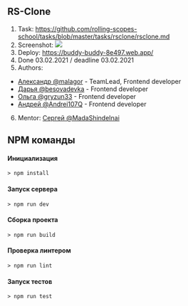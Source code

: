 ## RS-Clone
1. Task: https://github.com/rolling-scopes-school/tasks/blob/master/tasks/rsclone/rsclone.md
2. Screenshot:
   ![](https://webpolygon.by/wp-content/uploads/2021/02/buddy-buddy.jpg)
3. Deploy: https://buddy-buddy-8e497.web.app/
4. Done 03.02.2021 / deadline 03.02.2021
5. Authors:
- [Александр @malagor](https://github.com/malagor) - TeamLead, Frontend developer
- [Дарья @besovadevka](https://github.com/besovadevka) - Frontend developer
- [Ольга @gryzun33](https://github.com/gryzun33) - Frontend developer
- [Андрей @Andrei107Q](https://github.com/Andrei107Q) - Frontend developer
6. Mentor: [Сергей @MadaShindeInai](https://github.com/MadaShindeInai)

## NPM команды

#### Инициализация
`> npm install`

#### Запуск сервера
`> npm run dev`

#### Сборка проекта
`> npm run build`

#### Проверка линтером
`> npm run lint`

#### Запуск тестов
`> npm run test`
